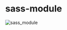
# sass-module

![sass_module](https://user-images.githubusercontent.com/101884444/178136955-207e060b-f3c6-43ed-b213-7081f8d88700.gif)

